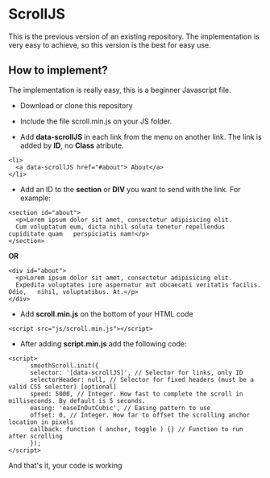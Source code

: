 # ScrollJS
This is the previous version of an existing repository. The implementation is very easy to achieve, so this version is the best for easy use.

## How to implement?
The implementation is really easy, this is a beginner Javascript file.

* Download or clone this repository
* Include the file scroll.min.js on your JS folder.

* Add **data-scrollJS** in each link from the menu on another link. The link is added by **ID**, no **Class** atribute.

```
<li>
  <a data-scrollJS href="#about"> About</a>
</li>
```

* Add an ID to the **section** or **DIV** you want to send with the link. For example:

```
<section id="about">
  <p>Lorem ipsum dolor sit amet, consectetur adipisicing elit. 
  Cum voluptatum eum, dicta nihil soluta tenetur repellendus cupiditate quam   perspiciatis nam!</p>
</section>
```

**OR**
```
<div id="about">
  <p>Lorem ipsum dolor sit amet, consectetur adipisicing elit. 
  Expedita voluptates iure aspernatur aut obcaecati veritatis facilis. Odio,   nihil, voluptatibus. At.</p>
</div>
```
* Add **scroll.min.js** on the bottom of your HTML code

```
<script src="js/scroll.min.js"></script>
```


* After adding **script.min.js** add the following code:
```
<script>
      smoothScroll.init({
      selector: '[data-scrollJS]', // Selector for links, only ID
      selectorHeader: null, // Selector for fixed headers (must be a valid CSS selector) [optional]
      speed: 5000, // Integer. How fast to complete the scroll in milliseconds. By default is 5 seconds.
      easing: 'easeInOutCubic', // Easing pattern to use
      offset: 0, // Integer. How far to offset the scrolling anchor location in pixels
      callback: function ( anchor, toggle ) {} // Function to run after scrolling
      });
</script>
```

And that's it, your code is working


